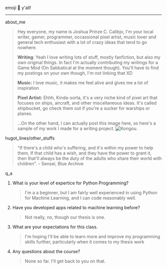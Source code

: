 emoji 🤩 y'all!
***
about_me
>  Hey everyone, my name is Joshua Prinze C. Calibjo, I'm your local writer, gamer, programmer, occassional pixel artist, music lover and general tech enthusiast with a lot of crazy ideas that tend to go nowhere.
>
> **Writing**: Yeah I love writing lots of stuff, mostly fanfiction, but also my own original things. In fact I'm actually contributing my writings for a Game Mod (On Sabbatical at the moment though). You'll have to find my postings on your own though, I'm not linking that XD
>
> **Music:** I love music, it makes me feel alive and gives me a lot of inspiration
> 
> **Pixel Artist:** Ehhh, Kinda-sorta, it's a very niche kind of pixel art that focuses on ships, aircraft, and other miscellaneous ideas. It's called shipbucket, go check them out if you're a sucker for warships or planes.
>
>  ...On the other hand, I can actually post this image here, so here's a sample of my work I made for a writing project. ![Kongou.](https://i.imgur.com/VVa1h5b.png)

hugot_lines/other_stuffs
> "If there's a child who's suffering, and it's within my power to help them, If that child has a wish, and they have the power to grant it, then that'll always be the duty of the adults who share their world with children". - Sensei, Blue Archive


q_a
1. What is your level of expertice for Python Programming?
    > I'm a a beginner, but I am fairly well experienced in using Python for Machine Learning, and I can code reasonably well.
2. Have you developed apps related to machine learning before?
    > Not really, no, though our thesis is one.
3. What are your expectations for this class.
   > I'm hoping I'll be able to learn more and improve my programming skills further, particularly when it comes to my thesis work
4. Any questions about the course?
   > None so far. I'll get back to you on that.
